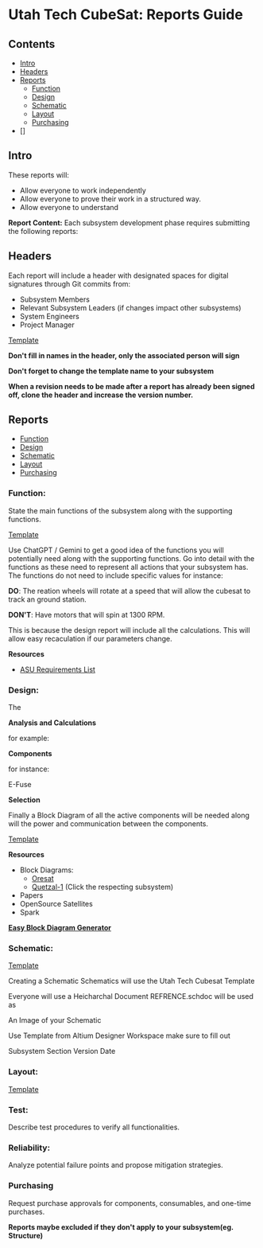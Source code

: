 # Utah Tech CubeSat: Reports Guide
## Contents

* [Intro](#intro)
* [Headers](#header)
* [Reports](#reports)
	* [Function](#function)
	* [Design](#design)
	* [Schematic](#schematic)
	* [Layout](#layout)
	* [Purchasing](#purchasing)
* []

## Intro
These reports will:
* Allow everyone to work independently
* Allow everyone to prove their work in a structured way.
* Allow everyone to understand 

**Report Content:**
Each subsystem development phase requires submitting the following reports:

## **Headers**
Each report will include a header with designated spaces for digital signatures through Git commits from:

* Subsystem Members
* Relevant Subsystem Leaders (if changes impact other subsystems)
* System Engineers
* Project Manager

[Template](./TEMPLATE/header.md)

**Don't fill in names in the header, only the associated person will sign**

**Don't forget to change the template name to your subsystem**

**When a revision needs to be made after a report has already been signed off, clone the header and increase the version number.**

## Reports
* [Function](#function)
* [Design](#design)
* [Schematic](#schematic)
* [Layout](#layout)
* [Purchasing](#purchasing)

### Function:
State the main functions of the subsystem along with the supporting functions.

[Template](./TEMPLATE/function.md)

Use ChatGPT / Gemini to get a good idea of the functions you will potentially need along with the supporting functions.
Go into detail with the functions as these need to represent all actions that your subsystem has. The functions do not need to include specific values for instance:

**DO**: The reation wheels will rotate at a speed that will allow the cubesat to track an ground station.

**DON'T**: Have motors that will spin at 1300 RPM.

This is because the design report will include all the calculations.
This will allow easy recaculation if our parameters change.

**Resources**
* [ASU Requirements List](https://dixiestate-my.sharepoint.com/:x:/g/personal/d00441759_utahtech_edu/EQHiULvhAddBqsvwDBeLyc0BcwGK4VwTQxvXV8os65FvTg)

### Design:

The 

**Analysis and Calculations**


for example:




**Components**

for instance:

E-Fuse 

**Selection**


Finally a Block Diagram of all the active components will be needed along will the power and communication between the components.

[Template](./TEMPLATE/design.md)


**Resources**
* Block Diagrams:
	* [Oresat](https://oresat.github.io/pub/OreSat0.5_Block_Diagram_v5.5_2023-04-025.pdf)
	* [Quetzal-1](https://github.com/Quetzal-1-CubeSat-Team/quetzal1-hardware) (Click the respecting subsystem)
* Papers
* OpenSource Satellites
* Spark

**[Easy Block Diagram Generator](https://app.diagrams.net/)**

### Schematic:

[Template](./TEMPLATE/schematic.md)

Creating a Schematic
Schematics will use the Utah Tech Cubesat Template


Everyone will use a Heicharchal Document
REFRENCE.schdoc will be used as


An Image of your Schematic

Use Template from Altium Designer Workspace make sure to fill out

Subsystem
Section
Version
Date

### Layout:

[Template](./TEMPLATE/layout.md)

### Test:
Describe test procedures to verify all functionalities.
### Reliability:
Analyze potential failure points and propose mitigation strategies.
### Purchasing
Request purchase approvals for components, consumables, and one-time purchases.

**Reports maybe excluded if they don't apply to your subsystem(eg. Structure)**